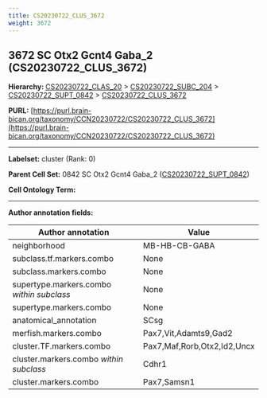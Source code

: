 ```yaml
---
title: CS20230722_CLUS_3672
weight: 3672
---
```

## 3672 SC Otx2 Gcnt4 Gaba_2 (CS20230722_CLUS_3672)
<b>Hierarchy: </b>
[CS20230722_CLAS_20](../CS20230722_CLAS_20) >
[CS20230722_SUBC_204](../CS20230722_SUBC_204) >
[CS20230722_SUPT_0842](../CS20230722_SUPT_0842) >
[CS20230722_CLUS_3672](../CS20230722_CLUS_3672)

**PURL:** [https://purl.brain-bican.org/taxonomy/CCN20230722/CS20230722_CLUS_3672](https://purl.brain-bican.org/taxonomy/CCN20230722/CS20230722_CLUS_3672)

---


**Labelset:** cluster (Rank: 0)

**Parent Cell Set:** 0842 SC Otx2 Gcnt4 Gaba_2 ([CS20230722_SUPT_0842](../CS20230722_SUPT_0842))



**Cell Ontology Term:** 

[MARKER GENES.]: #


---

[TRANSFERRED ANNOTATIONS.]: #


[AUTHOR ANNOTATION FIELDS.]: #


**Author annotation fields:**

| Author annotation | Value |
|-------------------|-------|
|neighborhood|MB-HB-CB-GABA|
|subclass.tf.markers.combo|None|
|subclass.markers.combo|None|
|supertype.markers.combo _within subclass_|None|
|supertype.markers.combo|None|
|anatomical_annotation|SCsg|
|merfish.markers.combo|Pax7,Vit,Adamts9,Gad2|
|cluster.TF.markers.combo|Pax7,Maf,Rorb,Otx2,Id2,Uncx|
|cluster.markers.combo _within subclass_|Cdhr1|
|cluster.markers.combo|Pax7,Samsn1|
